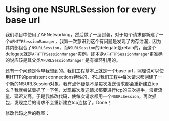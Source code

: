 # Using one NSURLSession for every base url

我们项目中使用了AFNetworking，然后做了一层封装，对于每个请求都新建了一个`AFHTTPSessionManager`，我第一次意识到这个有问题是发现了内存泄漏，因为其内部组合了`NSURLSession`，而`NSURLSession`的delegate是retain的，而这个delegate就是`AFHTTPSessionManager`实例，即本身`AFHTTPSessionManager`更准确的说应该是其父类`AFURLSessionManager` 是有循环引用的。

还有一个问题是今早我想到的。我们工程基本上就是一个base url，照理说可以使用HTTP的persistent connections特性的，不过我们工程中每次请求都创建了一个新的NSURLSession对象，我有点怀疑是不是每次发送请求都会重新建立tcp么？我就尝试着抓了一下包，发现每次发送请求都要进行tcp的三次握手，浪费流量、延迟又高。于是我修改代码，使每次请求都用一个`NSURLSession`，再次抓包，发现之后的请求不会重新建立tcp连接了。Done！

修改代码之后的截图：
